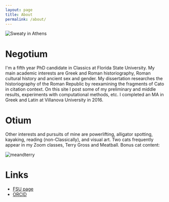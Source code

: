 ```yaml
---
layout: page
title: About
permalink: /about/
---
```

![Sweaty in Athens](https://classics.fsu.edu/sites/g/files/upcbnu916/files/Graduate_Students/evaprofpic.jpg)

# Negotium 

I'm a fifth year PhD candidate in Classics at Florida State University. My main academic interests are Greek and Roman historiography, Roman cultural history and ancient sex and gender. My dissertation researches the historiography of the Roman Republic by reexamining the fragments of Cato in citation context. On this site I post some of my preliminary and middle results, experiments with computational methods, etc. I completed an MA in Greek and Latin at Villanova University in 2016.

# Otium

Other interests and pursuits of mine are powerlifting, alligator spotting, kayaking, reading (non-Classically), and visual art. Two cats frequently appear in my Zoom classes, Terry Gross and Meatball. Bonus cat content:

![meandterry](/evacarrara/assets/me.jpg) 

# Links

* [FSU page](https://classics.fsu.edu/people/graduate-students/carrara)
* [ORCID](https://orcid.org/0000-0002-1855-8884)

